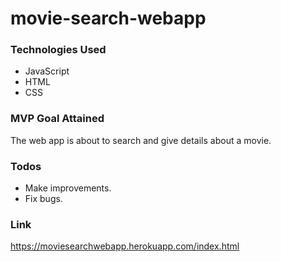 # movie-search-webapp

### Technologies Used
* JavaScript
* HTML
* CSS

### MVP Goal Attained
The web app is about to search and give details about a movie.

### Todos
* Make improvements.
* Fix bugs.

### Link

https://moviesearchwebapp.herokuapp.com/index.html
